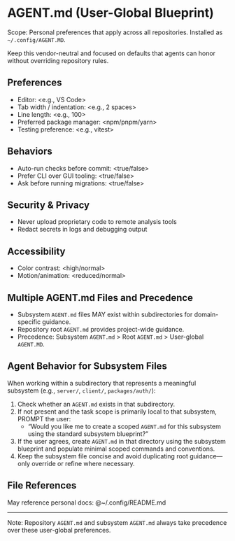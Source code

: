 # AGENT.md (User-Global Blueprint)

Scope: Personal preferences that apply across all repositories. Installed as `~/.config/AGENT.MD`.

Keep this vendor-neutral and focused on defaults that agents can honor without overriding repository rules.

## Preferences

- Editor: <e.g., VS Code>
- Tab width / indentation: <e.g., 2 spaces>
- Line length: <e.g., 100>
- Preferred package manager: <npm/pnpm/yarn>
- Testing preference: <e.g., vitest>

## Behaviors

- Auto-run checks before commit: <true/false>
- Prefer CLI over GUI tooling: <true/false>
- Ask before running migrations: <true/false>

## Security & Privacy

- Never upload proprietary code to remote analysis tools
- Redact secrets in logs and debugging output

## Accessibility

- Color contrast: <high/normal>
- Motion/animation: <reduced/normal>

## Multiple AGENT.md Files and Precedence

- Subsystem `AGENT.md` files MAY exist within subdirectories for domain-specific guidance.
- Repository root `AGENT.md` provides project-wide guidance.
- Precedence: Subsystem `AGENT.md` > Root `AGENT.md` > User-global `AGENT.MD`.

## Agent Behavior for Subsystem Files

When working within a subdirectory that represents a meaningful subsystem (e.g., `server/`, `client/`, `packages/auth/`):

1. Check whether an `AGENT.md` exists in that subdirectory.
2. If not present and the task scope is primarily local to that subsystem, PROMPT the user:
   - “Would you like me to create a scoped `AGENT.md` for this subsystem using the standard subsystem blueprint?”
3. If the user agrees, create `AGENT.md` in that directory using the subsystem blueprint and populate minimal scoped commands and conventions.
4. Keep the subsystem file concise and avoid duplicating root guidance—only override or refine where necessary.

## File References

May reference personal docs: @~/.config/README.md

---

Note: Repository `AGENT.md` and subsystem `AGENT.md` always take precedence over these user-global preferences.

